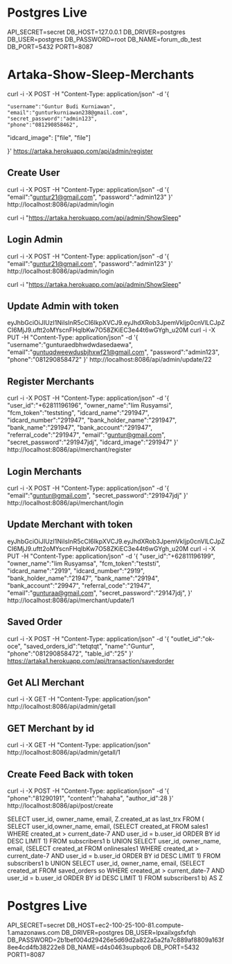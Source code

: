 # Postgres Live

API_SECRET=secret
DB_HOST=127.0.0.1
DB_DRIVER=postgres
DB_USER=postgres
DB_PASSWORD=root
DB_NAME=forum_db_test
DB_PORT=5432
PORT1=8087

# Artaka-Show-Sleep-Merchants

curl -i -X POST -H "Content-Type: application/json" -d '{

    "username":"Guntur Budi Kurniawan",
    "email":"gunturkurniawan238@gmail.com",
    "secret_password":"admin123",
    "phone":"081290858462",

"idcard_image": ["file", "file"]

}' https://artaka.herokuapp.com/api/admin/register

## Create User

curl -i -X POST -H "Content-Type: application/json" -d '{
"email":"guntur21@gmail.com",
"password":"admin123"
}' http://localhost:8086/api/admin/login

curl -i "https://artaka.herokuapp.com/api/admin/ShowSleep"

## Login Admin

curl -i -X POST -H "Content-Type: application/json" -d '{
"email":"guntur21@gmail.com",
"password":"admin123"
}' http://localhost:8086/api/admin/login

curl -i "https://artaka.herokuapp.com/api/admin/ShowSleep"

## Update Admin with token

eyJhbGciOiJIUzI1NiIsInR5cCI6IkpXVCJ9.eyJhdXRob3JpemVkIjp0cnVlLCJpZCI6MjJ9.uftt2oMYscnFHqIbKw7O58ZKiEC3e44t6wGYgh_u20M
curl -i -X PUT -H "Content-Type: application/json" -d '{
"username":"gunturaedbhwdwdasedaewa",
"email":"guntuqdweewdusbjhxwf21@gmail.com",
"password":"admin123",
"phone":"081290858472"
}' http://localhost:8086/api/admin/update/22

## Register Merchants

curl -i -X POST -H "Content-Type: application/json" -d '{
"user_id":"+62811196196",
"owner_name":"Iim Rusyamsi",
"fcm_token":"teststing",
"idcard_name":"291947",
"idcard_number":"291947",
"bank_holder_name":"291947",
"bank_name":"291947",
"bank_account":"291947",
"referral_code":"291947",
"email":"guntur@gmail.com",
"secret_password":"291947jdj",
"idcard_image":"291947"
}' http://localhost:8086/api/merchant/register

## Login Merchants

curl -i -X POST -H "Content-Type: application/json" -d '{
"email":"guntur@gmail.com",
"secret_password":"291947jdj"
}' http://localhost:8086/api/merchant/login

## Update Merchant with token

eyJhbGciOiJIUzI1NiIsInR5cCI6IkpXVCJ9.eyJhdXRob3JpemVkIjp0cnVlLCJpZCI6MjJ9.uftt2oMYscnFHqIbKw7O58ZKiEC3e44t6wGYgh_u20M
curl -i -X PUT -H "Content-Type: application/json" -d '{
"user_id":"+62811196199",
"owner_name":"Iim Rusyamsa",
"fcm_token":"teststi",
"idcard_name":"2919",
"idcard_number":"2919",
"bank_holder_name":"21947",
"bank_name":"29194",
"bank_account":"29947",
"referral_code":"21947",
"email":"gunturaa@gmail.com",
"secret_password":"29147jdj",
}' http://localhost:8086/api/merchant/update/1

## Saved Order

curl -i -X POST -H "Content-Type: application/json" -d '{
"outlet_id":"ok-oce",
"saved_orders_id":"tetqtqt",
"name":"Guntur",
"phone":"081290858472",
"table_id":"25"
}' https://artaka1.herokuapp.com/api/transaction/savedorder

## Get ALl Merchant

curl -i -X GET -H "Content-Type: application/json"  
http://localhost:8086/api/admin/getall

## GET Merchant by id

curl -i -X GET -H "Content-Type: application/json"
http://localhost:8086/api/admin/getall/1

## Create Feed Back with token

curl -i -X POST -H "Content-Type: application/json" -d '{
"phone":"81290191",
"content":"hahaha",
"author_id":28
}' http://localhost:8086/api/post/create

SELECT user_id, owner_name, email, Z.created_at as last_trx FROM (
SELECT user_id,owner_name, email, (SELECT created_at FROM sales1 WHERE created_at > current_date-7 AND user_id = b.user_id ORDER BY id DESC LIMIT 1) FROM subscribers1 b
UNION SELECT user_id, owner_name, email, (SELECT created_at FROM onlinesales1 WHERE created_at > current_date-7 AND user_id = b.user_id ORDER BY id DESC LIMIT 1) FROM subscribers1 b
UNION SELECT user_id, owner_name, email, (SELECT created_at FROM saved_orders so WHERE created_at > current_date-7 AND user_id = b.user_id ORDER BY id DESC LIMIT 1) FROM subscribers1 b) AS Z

# Postgres Live

API_SECRET=secret
DB_HOST=ec2-100-25-100-81.compute-1.amazonaws.com
DB_DRIVER=postgres
DB_USER=lpxailxgsfxfqh
DB_PASSWORD=2b1bef004d29426e5d69d2a822a5a2fa7c889af8809a163f8ee4cd4fb38222e8
DB_NAME=d4s0463supbqo6
DB_PORT=5432
PORT1=8087
